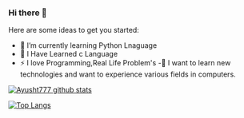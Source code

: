 ### Hi there 👋


Here are some ideas to get you started:
- 🌱 I’m currently learning Python Lnaguage
- :scroll: I Have Learned c Language
- ⚡ I love Programming,Real Life Problem's
-:page_with_curl: I want to learn new technologies and want to experience various fields in computers.

[![Ayusht777 github stats](https://github-readme-stats.vercel.app/api?username=Ayusht777&count_private=true&show_icons=true&theme=radical&hide_rank=false)](https://github.com/Ayusht777/github-readme-stats)

[![Top Langs](https://github-readme-stats.vercel.app/api/top-langs/?username=Ayusht777)](https://github.com/Ayusht777/github-readme-stats)
